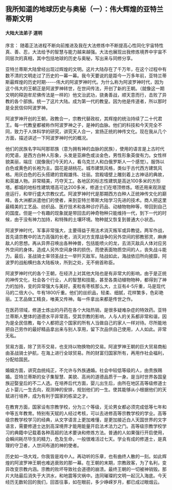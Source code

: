 ## 我所知道的地球历史与奥秘（一）：伟大辉煌的亚特兰蒂斯文明

#### 大陆大法弟子 道明

序言： 随着正法进程不断向前推进及我在大法修炼中不断提高心性同化宇宙特性真、善、忍，大法给予的智慧与能力越来越强。大法也展现出我修炼境界中宇宙不同层次的真相，其中包括地球的历史与奥秘，写出来与同修分享。

亚特兰蒂斯大陆曾经出现过辉煌的文明。这片大陆存在了千万年，在这个过程中有数不清的文明走过了历史的一幕一幕。我今天要说的是距今一万多年前，亚特兰蒂斯最辉煌的历史时期-----伟大的阿波罗神时代。为什么称为阿波罗神时代，因为这个伟大的王朝正是阿波罗神转世，在世间传法，开创了新的王朝。（就像这一期文明的释迦牟尼佛传法是一样的）他文治武功，骁勇善战，顺天意而行，击败了异教的各个部族。统一了这片大陆。成为第一代的教皇。因为他是传道者，所以那时是全民信仰阿波罗神。

阿波罗神开创的王朝，政教合一，宗教代替政权，其辉煌的统治持续了二十代君王。每一代教皇都被称作阿波罗神之子，是神的血脉。他们的科技和今天完全不同，致力于人体科学的研究，讲究天人合一，宣扬正统的神传文化。现在我从几个方面，描述讲述一下阿波罗神时代的概况。

他们的民族名字叫阿那耶族（意为拥有神的血脉的民族），使用的语言是上古时代的梵语，是西方白种人形象，头发是亚麻色或淡金色，男性形象英俊有力。女性样貌美丽，端庄（就像我们今天的人，看乌克兰人和白俄罗斯人一个感觉）。服饰以白色或黄色的长袍为主。国花是胡桃花。城市建筑风格，类似于古代西方建筑风格。用灰白色的石头搭建的宫殿雄伟、壮丽。宫殿墙壁上雕刻着上古神话的典故，和英雄人物。非常精美，巧夺天工。各地区的标志性建筑是高达100多米的方形塔。都城的地标性建筑塔高可达200多米，修道士们在塔顶修炼。塔还用来观测星座运行，和举行盛大宗教仪式。阿波罗神时代是那期西方白种人正统神传文化的巅峰。各大洲都派遣他们的使者，来到亚特兰蒂斯大陆学习先进的技术。商人把这里最精美的工艺品、纺织品、医疗技术和各种诊疗药品、动植物物种等，带回到自己的国度。但是一个有趣的现象就是带回去的神奇物种只能维持一代，到下一代的时候，由于没有神力加持，和特殊的土壤环境。物种就又恢复到普通大小状态。

阿波罗神时代，军事非常强大，主要得益于用法术消灭叛军或异教徒。两军作战，首先请宗教中的法力高强的长老，消灭对方支撑战争的另外空间的邪教邪灵，麻痹敌人的思想。再从异界召唤出各种神兽，包括能喷火的龙，去消灭敌兵人体对应另外空间的身体。造成人另外空间身体的损伤，而使表面物质空间的人，丧失战斗能力。最后，圣战骑士率领圣战士一举歼灭敌军。陆战如此，海战依旧所向披靡，阿波罗的战船横扫各大陆板块，所到之处，无不俯首称臣。

阿波罗神时代的各个王朝，在经济上对其他大陆也是有非常大的影响，由于是正统的神传文化，社会各个行业，人的智慧和技能，甚至各类动植物物种，都得到了神力的加持，变的异常强大与美好。麦粒有枣核那么大，土豆有4-5斤重，马是现代马的二倍大小。牛有1800斤重。他们的丝织品，轻柔、细腻，花样繁多，色彩艳丽。工艺品做工精良，唯美又传神。每一件拿出来都是传世之作。

在医药领域，修道士炼出的丹药在各个大陆热销，是很多疑难杂症的特效药。亚特兰蒂斯人整体的道德水平非常高，受其宗教的影响，人与人的关系都非常和谐，因为是全民信教，每个人都把这个国家的所有人当做自己的家人一样对待。尽所能地把自己劳作的最好精品拿出来与别人享用，留下次品供自己使用，人人如此。非常无私。

贸易方面，除了货币交易，也支持以物换物的交易。阿波罗神王朝的巨大贸易商船由圣战骑士护航，在海上进行全球贸易。所的财富归国家所有，再用作社会福利，分配给国民。

婚姻方面，讲究血统纯正，不允许与外族通婚。社会中较低等级的人，由贵族赐婚。亚特兰蒂斯的女子集智慧、美貌、高尚的道德品质于一身。是当时世界各国皇族迎娶皇后的不二人选。在培养后代方面，婴儿出生后，由所在地区高等级修道士占卜婴儿一生去向，观测神的安排，规划他们的一生。使其能够从小根据他们的天赋进行培养，成为有利于国家的栋梁之才。

在教育方面，国家设有宗教学校，分为三个等级，无论男女都必须完成低等七年和中等五年教育。特别有天赋的人经过考核，可以去进修高等宗教学校的学业。高等级宗教学校学习的经典，从文字语言上更加难懂，是更加接近白人天国世界的文字语言，需要修道士达到高深境界才能用能量开启法术法力之门。高等级宗教学校学习的典籍中记载着各种高超的法术要诀和修炼方法。普通的人如果强行开启使用，会瞬间耗尽毕生的精力，危及生命，一般很难活过七天。学业有成的修道士，是真理的守卫者，人世间布道的神的使者。

历史如一场大戏，你我皆是戏中人。再动听的乐章，也有曲终人散的一刻。如此辉煌的阿波罗神王朝也难逃衰败的那一幕。在王朝的末期，宗教政客，为了名利，变异改变宗教内涵。宗教的败坏导致社会道德的崩溃。最终王朝的一切被神销毁。那片大陆最后消失于大洪水，和地震等灾祸中。连同璀璨的文明一起沉入海底。今天经历无数轮回的我们，回首往事，如在眼前，多少峥嵘岁月，都已成过眼烟云。

